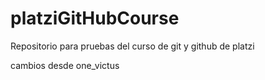 # platziGitHubCourse
Repositorio para pruebas del curso de git y github de platzi

cambios desde one_victus